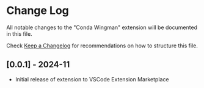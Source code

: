 # Change Log

All notable changes to the "Conda Wingman" extension will be documented in this file.

Check [Keep a Changelog](http://keepachangelog.com/) for recommendations on how to structure this file.

## [0.0.1] - 2024-11
- Initial release of extension to VSCode Extension Marketplace